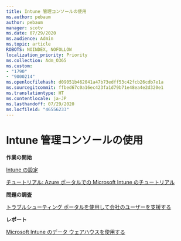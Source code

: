 ```yaml
---
title: Intune 管理コンソールの使用
ms.author: pebaum
author: pebaum
manager: scotv
ms.date: 07/29/2020
ms.audience: Admin
ms.topic: article
ROBOTS: NOINDEX, NOFOLLOW
localization_priority: Priority
ms.collection: Adm_O365
ms.custom:
- "1790"
- "9000214"
ms.openlocfilehash: d09051b462041a47b73edff53c42fcb26cdb7e1a
ms.sourcegitcommit: ffbed67c0a16ec423fa1d79b71e48ea4e2d320e1
ms.translationtype: HT
ms.contentlocale: ja-JP
ms.lasthandoff: 07/29/2020
ms.locfileid: "46556233"
---
```

# <a name="using-the-intune-admin-console"></a>Intune 管理コンソールの使用

**作業の開始**

[Intune の設定](https://docs.microsoft.com/intune/setup-steps)

[チュートリアル: Azure ポータルでの Microsoft Intune のチュートリアル](https://docs.microsoft.com/intune/tutorial-walkthrough-intune-portal)

**問題の調査**

[トラブルシューティング ポータルを使用して会社のユーザーを支援する](https://docs.microsoft.com/intune/help-desk-operators)

**レポート**

[Microsoft Intune のデータ ウェアハウスを使用する](https://docs.microsoft.com/intune/reports-nav-create-intune-reports)